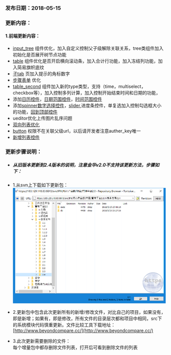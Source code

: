 ### 发布日期：2018-05-15

### 更新内容：

#### 1.前端更新内容：

* [input\_tree](/ji-ben-biao-dan-kong-jian/inputtreebiao-qian-3010-shi-3011.md)
  组件优化，加入自定义控制父子级解除关联关系，tree类组件加入初始化是否展开树节点功能
* [table](/ji-ben-biao-dan-kong-jian/tablebiao-qian-3010-zhu-3011.md)
  组件优化是否开启横向滚动条，加入合计行功能，加入冻结列功能，加入简易旗帜底纹
* [子tab](/ji-ben-biao-dan-kong-jian/zi-tab-biao-qian-zu-3010-shi-3011.md)
  页加入提示的角标数字
* [步骤表单](/ji-ben-biao-dan-kong-jian/stephe-step-element-biao-qian.md)
  优化
* [table\_second](/ji-ben-biao-dan-kong-jian/tablesecond-biao-qian-3010-1-9.md)
  组件加入新的type类型，支持（time，multiselect，checkbox等），加入控制多列计算，加入控制开始结束时间和日期的功能，
* 添加[日历控件](/ji-ben-biao-dan-kong-jian/calendarbiao-qian.md)，[日期范围控件](/ji-ben-biao-dan-kong-jian/datetime-range-biao-qian.md)，[时间范围控件](/ji-ben-biao-dan-kong-jian/timerange-biao-qian-3010-2-4.md)
* 添加[spinner数字选择控件](/ji-ben-biao-dan-kong-jian/spinnerbiao-qian-3010-2-4.md)，[slider](/ji-ben-biao-dan-kong-jian/sliderbiao-qian-3010-2-4.md),进度条控件，单复选加入控制勾选框大小的功能，[回到顶部控件](/ji-ben-biao-dan-kong-jian/scrollup-biao-qian-3010-2-4.md)
* ueditor优化上传图片乱序问题
* [双向列表优化](/ji-ben-biao-dan-kong-jian/dualselect-list-biao-qian-3010-lu-3011.md)
* [button](/ji-ben-biao-dan-kong-jian/buttonbiao-qian-3010-shi-3011.md)
  权限不在关联父级url，以后请开发者注意auther\_key唯一
* [新增列表控件](/ji-ben-biao-dan-kong-jian/blocktable.md)

### 更新步骤说明：

* ##### 从旧版本更新到2.4版本的说明，注意金华v2.0不支持该更新方法，步骤如下：
* 1.从svn上下载如下更新包：  
  ![](/assets/V2.4_1.png)
* 2.更新包中包含此次更新所有的新增/修改文件，对比自己的项目，如果没有，即是新增；如果有，即是修改，所有文件的目录层次都和项目中相同，src下的系统模块代码慎重更新。文件比较工具下载地址：[http://www.beyondcompare.cc/](http://www.beyondcompare.cc/)

* 3.此次更新需要删除的文件：  
  每个增量包中都存删除文件列表，打开后可看到删除文件的列表



